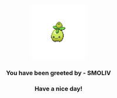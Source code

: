 <p align="center">
            <img src="https://raw.githubusercontent.com/PokeAPI/sprites/master/sprites/pokemon/928.png" width="150" height="150">
          </p>
          <h3 align="center">You have been greeted by - <b>SMOLIV</b></h3>
          <h3 align="center">Have a nice day!</h3>
